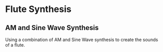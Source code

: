 # Flute Synthesis
## AM and Sine Wave Synthesis

Using a combination of AM and Sine Wave synthesis to create the sounds of a flute.
